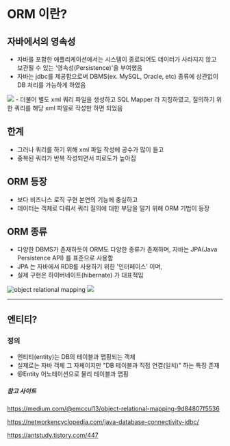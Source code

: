 # ORM 이란?

## 자바에서의 영속성
- 자바를 포함한 애플리케이션에서는 시스템이 종료되어도 데이터가 사라지지 않고 보관될 수 있는 '영속성(Persistence)'을 부여했음
- 자바는 jdbc를 제공함으로써 DBMS(ex. MySQL, Oracle, etc) 종류에 상관없이 DB 처리를 가능하게 하였음
<img src="https://github.com/chp320/ts/assets/47440517/1319a564-f786-4c9c-96d3-e65f021dc69d" />
- 더불어 별도 xml 쿼리 파일을 생성하고 SQL Mapper 라 지칭하였고, 질의하기 위한 쿼리를 해당 xml 파일로 작성만 하면 되었음

## 한계
- 그러나 쿼리를 하기 위해 xml 파일 작성에 공수가 많이 들고
- 중복된 쿼리가 반복 작성되면서 피로도가 높아짐

## ORM 등장
- 보다 비즈니스 로직 구현 본연의 기능에 충실하고
- 데이터는 객체로 다뤄서 쿼리 질의에 대한 부담을 덜기 위해 ORM 기법이 등장

## ORM 종류
- 다양한 DBMS가 존재하듯이 ORM도 다양한 종류가 존재하며, 자바는 JPA(Java Persistence API) 를 표준으로 사용함
- JPA 는 자바에서 RDB를 사용하기 위한 '인터페이스' 이며,
- 실제 구현은 하이버네이트(hibernate) 가 대표적임
<img src="https://miro.medium.com/v2/0*CzE1_rn0FyFjRJW4.jpg" alt="object relational mapping" />
<img src="https://github.com/chp320/ts/assets/47440517/66afe870-7845-446e-89ed-d864c9dce92d" />

<hr>

## 엔티티?
### 정의
- 엔티티(entity)는 DB의 테이블과 맵핑되는 객체
- 실제로는 자바 객체 그 자체이지만 "DB 테이블과 직접 연결(일치)" 하는 특징 존재
- @Entity 어노테이션으로 물리 테이블과 맵핑




##### 참고 사이트

https://medium.com/@emccul13/object-relational-mapping-9d84807f5536

https://networkencyclopedia.com/java-database-connectivity-jdbc/

https://antstudy.tistory.com/447
